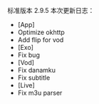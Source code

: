 标准版本 2.9.5
本次更新日志：

* [App]
* Optimize okhttp
* Add flip for vod
* [Exo]
* Fix bug
* [Vod]
* Fix danamku
* Fix subtitle
* [Live]
* Fix m3u parser